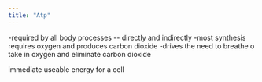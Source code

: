 ```yaml
---
title: "Atp"
---
```

-required by all body processes -- directly and indirectly
-most synthesis requires oxygen and produces carbon dioxide
-drives the need to breathe o take in oxygen and eliminate carbon dioxide

immediate useable energy for a cell

